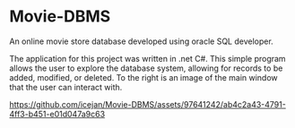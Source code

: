 # Movie-DBMS
An online movie store database developed using oracle SQL developer.

The application for this project was written in .net C#. This simple program allows the user to explore the database system, allowing for records to be added, modified, or deleted. To the right is an image of the main window that the user can interact with.

https://github.com/icejan/Movie-DBMS/assets/97641242/ab4c2a43-4791-4ff3-b451-e01d047a9c63
